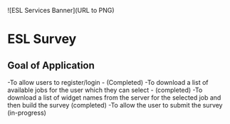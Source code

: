![ESL Services Banner](URL to PNG)


# ESL Survey

## Goal of Application

-To allow users to register/login - (Completed)
-To download a list of available jobs for the user which they can select - (completed)
-To download a list of widget names from the server for the selected job and then build the survey (completed)
-To allow the user to submit the survey (in-progress)
